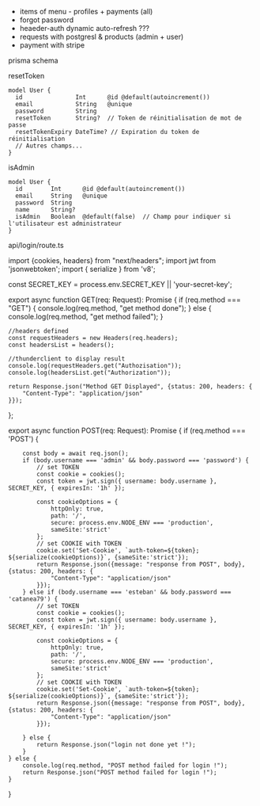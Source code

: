 - items of menu - profiles + payments (all)
- forgot password
- heaeder-auth dynamic auto-refresh ???
- requests with postgresl & products (admin + user)
- payment with stripe

prisma schema 

resetToken
```
model User {
  id               Int      @id @default(autoincrement())
  email            String   @unique
  password         String
  resetToken       String?  // Token de réinitialisation de mot de passe
  resetTokenExpiry DateTime? // Expiration du token de réinitialisation
  // Autres champs...
}
```

isAdmin
```
model User {
  id        Int      @id @default(autoincrement())
  email     String   @unique
  password  String
  name      String?
  isAdmin   Boolean  @default(false)  // Champ pour indiquer si l'utilisateur est administrateur
}
```

api/login/route.ts

import {cookies, headers} from "next/headers";
import jwt from 'jsonwebtoken';
import { serialize } from 'v8';

const SECRET_KEY = process.env.SECRET_KEY || 'your-secret-key';

export async function GET(req: Request): Promise<Response> {
    if (req.method === "GET") {
        console.log(req.method, "get method done");
    } else {
        console.log(req.method, "get method failed");
    }

    //headers defined
    const requestHeaders = new Headers(req.headers);
    const headersList = headers();

    //thunderclient to display result
    console.log(requestHeaders.get("Authozisation"));
    console.log(headersList.get("Authorization"));

    return Response.json("Method GET Displayed", {status: 200, headers: {
        "Content-Type": "application/json"
    }});
};

export async function POST(req: Request): Promise<Response> {
    if (req.method === 'POST') {
      
        const body = await req.json();
        if (body.username === 'admin' && body.password === 'password') {
            // set TOKEN
            const cookie = cookies();
            const token = jwt.sign({ username: body.username }, SECRET_KEY, { expiresIn: '1h' });
    
            const cookieOptions = {
                httpOnly: true,
                path: '/',
                secure: process.env.NODE_ENV === 'production',
                sameSite:'strict'
            }; 
            // set COOKIE with TOKEN
            cookie.set('Set-Cookie', `auth-token=${token}; ${serialize(cookieOptions)}`, {sameSite:'strict'});
            return Response.json({message: "response from POST", body}, {status: 200, headers: {
                "Content-Type": "application/json"
            }});
        } else if (body.username === 'esteban' && body.password === 'catanea79') {
            // set TOKEN
            const cookie = cookies();
            const token = jwt.sign({ username: body.username }, SECRET_KEY, { expiresIn: '1h' });

            const cookieOptions = {
                httpOnly: true,
                path: '/',
                secure: process.env.NODE_ENV === 'production',
                sameSite:'strict'
            }; 
            // set COOKIE with TOKEN
            cookie.set('Set-Cookie', `auth-token=${token}; ${serialize(cookieOptions)}`, {sameSite:'strict'});
            return Response.json({message: "response from POST", body}, {status: 200, headers: {
                "Content-Type": "application/json"
            }});

        } else {
            return Response.json("login not done yet !");
        }
    } else {
        console.log(req.method, "POST method failed for login !");
        return Response.json("POST method failed for login !");
    }
}